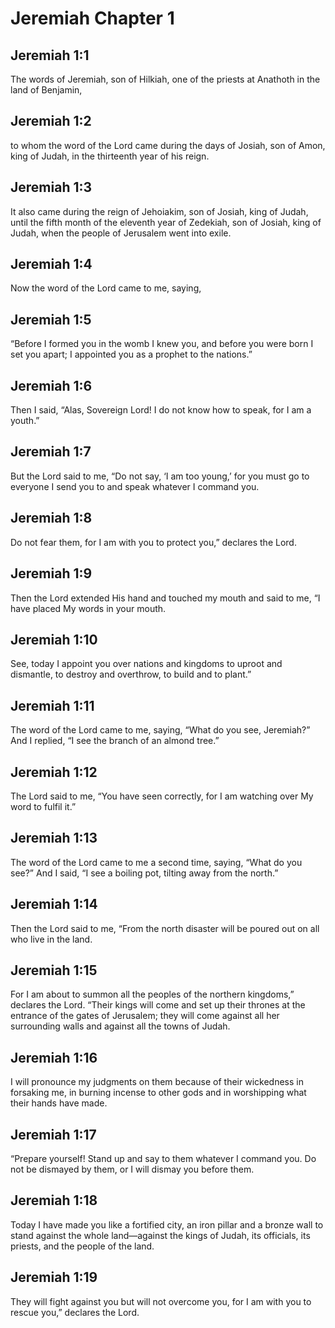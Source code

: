 # Jeremiah Chapter 1

## Jeremiah 1:1
The words of Jeremiah, son of Hilkiah, one of the priests at Anathoth in the land of Benjamin,

## Jeremiah 1:2
to whom the word of the Lord came during the days of Josiah, son of Amon, king of Judah, in the thirteenth year of his reign.

## Jeremiah 1:3
It also came during the reign of Jehoiakim, son of Josiah, king of Judah, until the fifth month of the eleventh year of Zedekiah, son of Josiah, king of Judah, when the people of Jerusalem went into exile.

## Jeremiah 1:4
Now the word of the Lord came to me, saying,

## Jeremiah 1:5
“Before I formed you in the womb I knew you, and before you were born I set you apart; I appointed you as a prophet to the nations.”

## Jeremiah 1:6
Then I said, “Alas, Sovereign Lord! I do not know how to speak, for I am a youth.”

## Jeremiah 1:7
But the Lord said to me, “Do not say, ‘I am too young,’ for you must go to everyone I send you to and speak whatever I command you.

## Jeremiah 1:8
Do not fear them, for I am with you to protect you,” declares the Lord.

## Jeremiah 1:9
Then the Lord extended His hand and touched my mouth and said to me, “I have placed My words in your mouth.

## Jeremiah 1:10
See, today I appoint you over nations and kingdoms to uproot and dismantle, to destroy and overthrow, to build and to plant.”

## Jeremiah 1:11
The word of the Lord came to me, saying, “What do you see, Jeremiah?” And I replied, “I see the branch of an almond tree.”

## Jeremiah 1:12
The Lord said to me, “You have seen correctly, for I am watching over My word to fulfil it.”

## Jeremiah 1:13
The word of the Lord came to me a second time, saying, “What do you see?” And I said, “I see a boiling pot, tilting away from the north.”

## Jeremiah 1:14
Then the Lord said to me, “From the north disaster will be poured out on all who live in the land.

## Jeremiah 1:15
For I am about to summon all the peoples of the northern kingdoms,” declares the Lord. “Their kings will come and set up their thrones at the entrance of the gates of Jerusalem; they will come against all her surrounding walls and against all the towns of Judah.

## Jeremiah 1:16
I will pronounce my judgments on them because of their wickedness in forsaking me, in burning incense to other gods and in worshipping what their hands have made.

## Jeremiah 1:17
“Prepare yourself! Stand up and say to them whatever I command you. Do not be dismayed by them, or I will dismay you before them.

## Jeremiah 1:18
Today I have made you like a fortified city, an iron pillar and a bronze wall to stand against the whole land—against the kings of Judah, its officials, its priests, and the people of the land.

## Jeremiah 1:19
They will fight against you but will not overcome you, for I am with you to rescue you,” declares the Lord.
